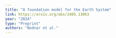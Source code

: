 ```yaml
---
title: "A foundation model for the Earth System"
link: https://arxiv.org/abs/2405.13063
year: "2024"
type: "Preprint"
authors: "Bodnar et al."
---
```


